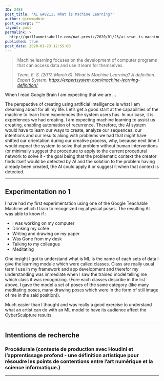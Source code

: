 ```yaml
---
ID: 2488
post_title: 'AI &#8211; What is Machine Learning?'
author: gicomadmin
post_excerpt: ""
layout: post
permalink: >
  http://guillaumeisabelle.com/nad-previz/2020/01/23/ai-what-is-machine-learning/
published: true
post_date: 2020-01-23 12:55:00
---
```

<!-- wp:quote -->

<blockquote class="wp-block-quote">
  <p>
    Machine learning focuses on the development of computer programs that can access data and use it learn for themselves.
  </p>
  
  <cite> Team, E. S. (2017, March 6). What is Machine Learning? A definition. <em>Expert System</em>. <a href="https://expertsystem.com/machine-learning-definition/">https://expertsystem.com/machine-learning-definition/</a><br /> </cite>
</blockquote>

<!-- /wp:quote -->

<!-- wp:paragraph -->

When I read Google Brain I am expecting that we are ...

<!-- /wp:paragraph -->

<!-- wp:paragraph -->

The perspective of creating using artificial intelligence is what I am dreaming about for all my life. Let’s get a good start at the capabilities of the machine to learn from experiences the system users has. In our case, it is experiences we had creating. I am expecting machine learning to assist us creating, enabling automation of recurrence. Therefore, the AI system would have to learn our ways to create, analyze our sequences, our intentions and our results along with problems we had that might have shifted our orientation during our creative process, why, because next time I would expect the system to solve that problem without human interventions (or minimally suggest the procedure to apply to the current procedural network to solve it - the goal being that the problematic context the creator finds itself would be detected by AI and the solution to the problem having already been created, the AI could apply it or suggest it when that context is detected.

<!-- /wp:paragraph -->

<!-- wp:paragraph -->



<!-- /wp:paragraph -->

<!-- wp:separator -->

<hr class="wp-block-separator" />

<!-- /wp:separator -->

<!-- wp:more -->

<!--more-->

<!-- /wp:more -->

<!-- wp:heading -->

## **Experimentation** no 1

<!-- /wp:heading -->

<!-- wp:paragraph -->

I have had my first experimentation using one of the Google Teachable Machine which I train to recognized my physical poses. The resulting AI was able to know if :

<!-- /wp:paragraph -->

<!-- wp:list -->

*   I was working on my computer
*   Drinking my cofee
*   Writing and drawing on my paper
*   Was Gone from my desk
*   Talking to my colleague 
*   Meditating

<!-- /wp:list -->

<!-- wp:paragraph -->

One insight I got to understand what is ML is the name of each sets of data I give the learning module which were called classes. Class are really usual term I use in my framework and app development and therefor my understanding was immediate when I saw the trained model telling me which class it was recognizing. (Fore each classes describe in the list above, I gave the model a set of poses of the same category (like many meditating poses, many drawing poses which were in the form of still image of me in the said position)).

<!-- /wp:paragraph -->

<!-- wp:paragraph -->

Much easier than I thought and was really a good exercise to understand what an artist can do with an ML model to have its audience affect the CyberSculpture results.

<!-- /wp:paragraph -->

<!-- wp:separator -->

<hr class="wp-block-separator" />

<!-- /wp:separator -->

<!-- wp:heading -->

## Intentions de **recherche** 

<!-- /wp:heading -->

<!-- wp:heading {"level":3} -->

### **Procédurale** (contexte de production avec Houdini et **l’apprentissage** profond - une **définition** artistique **pour résoudre** les points de contentions entre l’art **numérique** et la science informatique.)

<!-- /wp:heading -->

<!-- wp:separator -->

<hr class="wp-block-separator" />

<!-- /wp:separator -->

<!-- wp:paragraph -->



<!-- /wp:paragraph -->